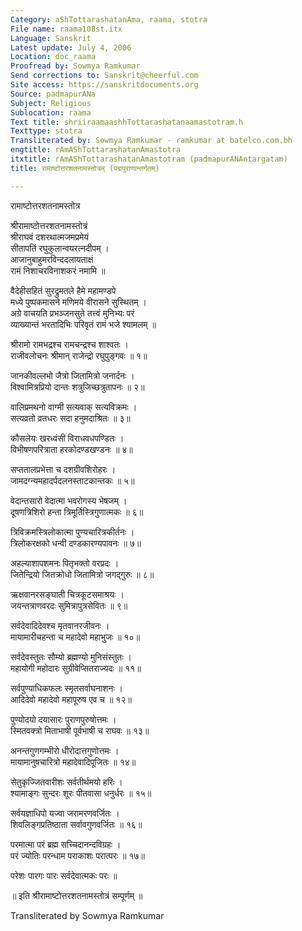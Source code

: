 ```yaml
---
Category: aShTottarashatanAma, raama, stotra
File name: raama108st.itx
Language: Sanskrit
Latest update: July 4, 2006
Location: doc_raama
Proofread by: Sowmya Ramkumar
Send corrections to: Sanskrit@cheerful.com
Site access: https://sanskritdocuments.org
Source: padmapurANa
Subject: Religious
Sublocation: raama
Text title: shriiraamaashhTottarashatanaamastotram.h
Texttype: stotra
Transliterated by: Sowmya Ramkumar - ramkumar at batelco.com.bh
engtitle: rAmAShTottarashatanAmastotra
itxtitle: rAmAShTottarashatanAmastotram (padmapurANAntargatam)
title: रामाष्टोत्तरशतनामस्तोत्रम् (पद्मपुराणान्तर्गतम्)

---
```

  
 रामाष्टोत्तरशतनामस्तोत्र   
  
श्रीरामाष्टोत्तरशतनामस्तोत्रं  
श्रीराघवं दशरथात्मजमप्रमेयं  
सीतापतिं रघुकुलान्वयरत्नदीपम् ।  
आजानुबाहुमरविन्ददलायताक्षं  
रामं निशाचरविनाशकरं नमामि ॥  
  
वैदेहीसहितं सुरद्रुमतले हैमे महामण्डपे  
मध्ये पुष्पकमासने मणिमये वीरासने सुस्थितम् ।  
अग्रे वाचयति प्रभञ्जनसुते तत्त्वं मुनिभ्यः परं  
व्याख्यान्तं भरतादिभिः परिवृतं रामं भजे श्यामलम् ॥  
  
श्रीरामो रामभद्रश्च रामचन्द्रश्च शाश्वतः ।  
राजीवलोचनः श्रीमान् राजेन्द्रो रघुपुङ्गवः ॥ १॥  
  
जानकीवल्लभो जैत्रो जितामित्रो जनार्दनः ।  
विश्वामित्रप्रियो दान्तः शत्रुजिच्छत्रुतापनः ॥ २॥  
  
वालिप्रमथनो वाग्मी सत्यवाक् सत्यविक्रमः ।  
सत्यव्रतो व्रतधरः सदा हनुमदाश्रितः ॥ ३॥  
  
कौसलेयः खरध्वंसी विराधवधपण्डितः ।  
विभीषणपरित्राता हरकोदण्डखण्डनः ॥ ४॥  
  
सप्ततालप्रभेत्ता च दशग्रीवशिरोहरः ।  
जामदग्न्यमहादर्पदलनस्ताटकान्तकः ॥ ५॥  
  
वेदान्तसारो वेदात्मा भवरोगस्य भेषजम् ।  
दूषणत्रिशिरो हन्ता त्रिमूर्तिस्त्रिगुणात्मकः ॥ ६॥  
  
त्रिविक्रमस्त्रिलोकात्मा पुण्यचारित्रकीर्तनः ।  
त्रिलोकरक्षको धन्वी दण्डकारण्यपावनः ॥ ७॥  
  
अहल्याशापशमनः पितृभक्तो वरप्रदः ।  
जितेन्द्रियो जितक्रोधो जितामित्रो जगद्गुरुः ॥ ८॥  
  
ऋक्षवानरसङ्घाती चित्रकूटसमाश्रयः ।  
जयन्तत्राणवरदः सुमित्रापुत्रसेवितः ॥ ९॥  
  
सर्वदेवादिदेवश्च मृतवानरजीवनः ।  
मायामारीचहन्ता च महादेवो महाभुजः ॥ १०॥  
  
सर्वदेवस्तुतः सौम्यो ब्रह्मण्यो मुनिसंस्तुतः ।  
महायोगी महोदारः सुग्रीवेप्सितराज्यदः ॥ ११॥  
  
सर्वपुण्याधिकफलः स्मृतसर्वाघनाशनः ।  
आदिदेवो महादेवो महापूरुष एव च ॥ १२॥  
  
पुण्योदयो दयासारः पुराणपुरुषोत्तमः ।  
स्मितवक्त्रो मिताभाषी पूर्वभाषी च राघवः ॥ १३॥  
  
अनन्तगुणगम्भीरो धीरोदात्तगुणोत्तमः ।  
मायामानुषचारित्रो महादेवादिपूजितः ॥ १४॥  
  
सेतुकृज्जितवारीशः सर्वतीर्थमयो हरिः ।  
श्यामाङ्गः सुन्दरः शूरः पीतवासा धनुर्धरः ॥ १५॥  
  
सर्वयज्ञाधिपो यज्वा जरामरणवर्जितः ।  
शिवलिङ्गप्रतिष्ठाता सर्वावगुणवर्जितः ॥ १६॥  
  
परमात्मा परं ब्रह्म सच्चिदानन्दविग्रहः ।  
परं ज्योतिः परन्धाम पराकाशः परात्परः ॥ १७॥  
  
परेशः पारगः पारः सर्वदेवात्मकः परः ॥  
  
॥ इति श्रीरामाष्टोत्तरशतनामस्तोत्रं सम्पूर्णम् ॥  
  
  
  
Transliterated by Sowmya Ramkumar  
  
